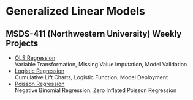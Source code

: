 # Generalized Linear Models
## MSDS-411 (Northwestern University) Weekly Projects
* [OLS Regression](Moneyball_Unit1_OscarHernandez.R)  
Variable Transformation, Missing Value Imputation, Model Validation  
* [Logistic Regression](InsuranceClaims_Unit2_ScoringProgramIncluded_OscarHernandez.)  
Cumulative Lift Charts, Logistic Function, Model Deployment
* [Poisson Regression](WineSales_Unit3_OscarHernandez_ScoringProgramIncluded.R)  
Negative Binomial Regression, Zero Inflated Poisson Regression

